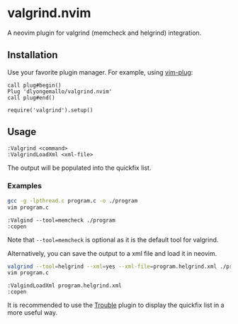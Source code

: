# valgrind.nvim

A neovim plugin for valgrind (memcheck and helgrind) integration.

## Installation

Use your favorite plugin manager. For example, using [vim-plug](https://github.com/junegunn/vim-plug):

```vim
call plug#begin()
Plug 'dlyongemallo/valgrind.nvim'
call plug#end()

require('valgrind').setup()
```

## Usage

```vim
:Valgrind <command>
:ValgrindLoadXml <xml-file>
```
The output will be populated into the quickfix list.

### Examples

```bash
gcc -g -lpthread.c program.c -o ./program
vim program.c
```

```vim
:Valgind --tool=memcheck ./program
:copen
```

Note that `--tool=memcheck` is optional as it is the default tool for valgrind.

Alternatively, you can save the output to a xml file and load it in neovim.

```bash
valgrind --tool=helgrind --xml=yes --xml-file=program.helgrind.xml ./program
vim program.c
```

```vim
:ValgindLoadXml program.helgrind.xml
:copen
```

It is recommended to use the [Trouble](https://github.com/folke/trouble.nvim) plugin to display the quickfix list in a more useful way.


